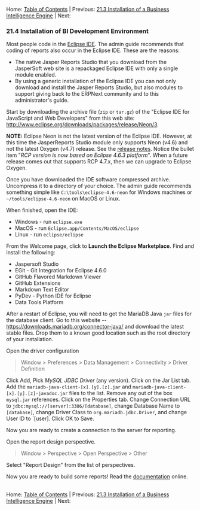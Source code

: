 Home: [Table of Contents](../ "Table of Contents") | Previous: [21.3 Installation of a Business Intelligence Engine](install-bi "Installation of a Business Intelligence Engine") | Next:

### 21.4 Installation of BI Development Environment

Most people code in the [Eclipse IDE](https://en.wikipedia.org/wiki/Eclipse_(software) "Eclipse Software on WikiPedia"). The admin guide recommends that coding of reports also occur in the Eclipse IDE. These are the reasons:

* The native Jasper Reports Studio that you download from the JasperSoft web site is a repackaged Eclipse IDE with only a single module enabled.
* By using a generic installation of the Eclipse IDE you can not only download and install the Jasper Reports Studio, but also modules to support giving back to the ERPNext community and to this administrator's guide.

Start by downloading the archive file (`zip` or `tar.gz`) of the "Eclipse IDE for JavaScript and Web Developers" from this web site: <http://www.eclipse.org/downloads/packages/release/Neon/3>.

**NOTE:** Eclipse Neon is not the latest version of the Eclipse IDE. However, at this time the JasperReports Studio module only supports Neon (v4.6) and not the latest Oxygen (v4.7) release. See the [release notes](https://community.jaspersoft.com/project/jaspersoft-studio/releases "JasperSoft Studio Releases"). Notice the bullet item "*RCP version is now based on Eclipse 4.6.3 platform*". When a future release comes out that supports RCP 4.7.x, then we can upgrade to Eclipse Oxygen.

Once you have downloaded the IDE software compressed archive. Uncompress it to a directory of your choice. The admin guide recommends something simple like `C:\tools\eclipse-4.6-neon` for Windows machines or `~/tools/eclipse-4.6-neon` on MacOS or Linux.

When finished, open the IDE:
* Windows - run `eclipse.exe`
* MacOS - run `Eclipse.app/Contents/MacOS/eclipse`
* Linux - run `eclipse/eclipse`

From the Welcome page, click to **Launch the Eclipse Marketplace**. Find and install the following:

* Jaspersoft Studio
* EGit - Git Integration for Eclipse 4.6.0
* GitHub Flavored Markdown Viewer
* GitHub Extensions
* Markdown Text Editor
* PyDev - Python IDE for Eclipse
* Data Tools Platform

After a restart of Eclipse, you will need to get the MariaDB Java `jar` files for the database client. Go to this website -- <https://downloads.mariadb.org/connector-java/> and download the latest stable files. Drop them to a known good location such as the root directory of your installation.

Open the driver configuration

> Window > Preferences > Data Management > Connectivity > Driver Definition

Click Add, Pick *MySQL JDBC Driver* (any version). Click on the Jar List tab. Add the `mariadb-java-client-[x].[y].[z].jar` and `mariadb-java-client-[x].[y].[z]-javadoc.jar` files to the list. Remove any out of the box `mysql.jar` references. Click on the Properties tab. Change Connection URL to `jdbc:mysql://[server]:3306/[database]`, change Database Name to `[database]`, change Driver Class to `org.mariadb.jdbc.Driver`, and change User ID to `[user]. Click OK to Save.

Now you are ready to create a connection to the server for reporting.

Open the report design perspective.

> Window > Perspective > Open Perspective > Other

Select "Report Design" from the list of perspectives.

Now you are ready to build some reports! Read the [documentation](https://community.jaspersoft.com/project/jaspersoft-studio/resources) online.<br /><br />

Home: [Table of Contents](../ "Table of Contents") | Previous: [21.3 Installation of a Business Intelligence Engine](install-bi "Installation of a Business Intelligence Engine") | Next: 
 